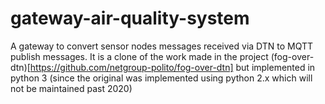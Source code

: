 # gateway-air-quality-system
A gateway to convert sensor nodes messages received via DTN to MQTT publish messages. It is a clone of the work made in the project (fog-over-dtn)[https://github.com/netgroup-polito/fog-over-dtn] but implemented in python 3 (since the original was implemented using python 2.x which will not be maintained past 2020)
